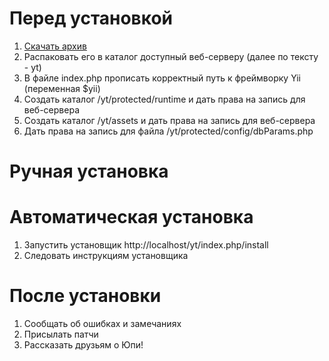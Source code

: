 # Перед установкой
1. [Скачать архив](https://github.com/yupe/yupe/archives/master)
1. Распаковать его в каталог доступный веб-серверу (далее по тексту - yt)
1. В файле index.php прописать корректный путь к фреймворку Yii (переменная $yii)
1. Создать каталог /yt/protected/runtime и дать права на запись для веб-сервера
1. Создать каталог /yt/assets и дать права на запись для веб-сервера
1. Дать права на запись для файла /yt/protected/config/dbParams.php

# Ручная установка

# Автоматическая установка
1. Запустить установщик http://localhost/yt/index.php/install
1. Следовать инструкциям установщика

# После установки
1. Сообщать об ошибках и замечаниях
2. Присылать патчи
3. Рассказать друзьям о Юпи!
